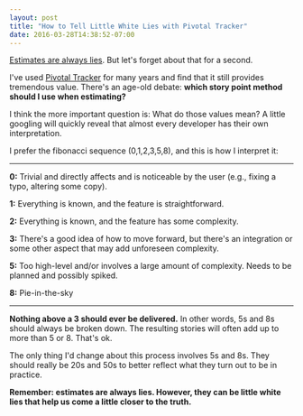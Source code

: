```yaml
---
layout: post
title: "How to Tell Little White Lies with Pivotal Tracker"
date: 2016-03-28T14:38:52-07:00
---
```


[Estimates are always lies](http://softwareforgood.com/estimates-lies/). But let's forget about that for a second.

I've used [Pivotal Tracker](https://www.pivotaltracker.com) for many years and find that it still provides tremendous value. There's an age-old debate: **which story point method should I use when estimating?**

I think the more important question is: What do those values mean? A little googling will quickly reveal that almost every developer has their own interpretation.

I prefer the fibonacci sequence (0,1,2,3,5,8), and this is how I interpret it:

---

**0:** Trivial and directly affects and is noticeable by the user (e.g., fixing a typo, altering some copy).

**1:** Everything is known, and the feature is straightforward.

**2:** Everything is known, and the feature has some complexity.

**3:** There's a good idea of how to move forward, but there's an integration or some other aspect that may add unforeseen complexity.

**5:** Too high-level and/or involves a large amount of complexity. Needs to be planned and possibly spiked.

**8:** Pie-in-the-sky

---

**Nothing above a 3 should ever be delivered.** In other words, 5s and 8s should always be broken down. The resulting stories will often add up to more than 5 or 8. That's ok.

The only thing I'd change about this process involves 5s and 8s. They should really be 20s and 50s to better reflect what they turn out to be in practice.

**Remember: estimates are always lies. However, they can be little white lies that help us come a little closer to the truth.**
